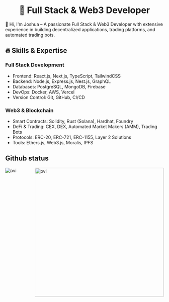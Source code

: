 <h1 align="center">  
   🚀 Full Stack & Web3 Developer  
</h1>

👋 Hi, I'm Joshua – A passionate Full Stack & Web3 Developer with extensive experience in building decentralized applications, trading platforms, and automated trading bots. 

## 🔥 Skills & Expertise

  ### Full Stack Development
  - Frontend: React.js, Next.js, TypeScript, TailwindCSS
  - Backend: Node.js, Express.js, Nest.js, GraphQL
  - Databases: PostgreSQL, MongoDB, Firebase
  - DevOps: Docker, AWS, Vercel
  - Version Control: Git, GitHub, CI/CD

   ### Web3 & Blockchain 
   - Smart Contracts: Solidity, Rust (Solana), Hardhat, Foundry
   - DeFi & Trading: CEX, DEX, Automated Market Makers (AMM), Trading Bots
   - Protocols: ERC-20, ERC-721, ERC-1155, Layer 2 Solutions
   - Tools: Ethers.js, Web3.js, Moralis, IPFS   

 ## Github status
   <p align="center">
<p><img align="left" src="https://github-readme-stats-eight-ruby-89.vercel.app/api/top-langs?username=capybara003&show_icons=true&locale=en&layout=compact&theme=chartreuse-dark&include_all_commits=true&count_private=true" alt="ovi" /></p>
<p>&nbsp;<img align="right" src="https://github-readme-stats-eight-ruby-89.vercel.app/api?username=capybara003&show_icons=true&locale=en&theme=chartreuse-dark&include_all_commits=true&count_private=true" alt="ovi" width="410" /></p>
<br><br><br><br><br><br><br><br><br>
<p align="center">
    
</p>

